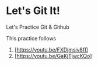 # Let's Git It!

Let's Practice Git &amp; Github

This practice follows
  1. [https://youtu.be/FXDjmsiv8fI]
  2. [https://youtu.be/GaKjTjwcKQo]